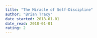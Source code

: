 ```yaml
---
title: "The Miracle of Self-Discipline"
author: "Brian Tracy"
date_started: 2018-01-01
date_read: 2018-01-01
rating: 2
---
```

